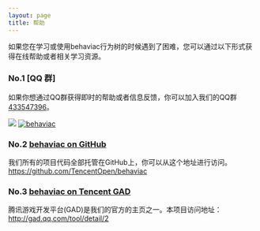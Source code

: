```yaml
---
layout: page
title: 帮助
---
```


如果您在学习或使用behaviac行为树的时候遇到了困难，您可以通过以下形式获得在线帮助或者相关学习资源。

### No.1 [QQ 群]
如果你想通过QQ群获得即时的帮助或者信息反馈，你可以加入我们的QQ群<a href="http://jq.qq.com/?_wv=1027&k=bahF0B">433547396</a>。

<img src="{{site.url}}{{site.baseurl}}/img/join_qq_group_qr_code.png"/>
<a target="_blank" href="http://shang.qq.com/wpa/qunwpa?idkey=d02dc4e77cb5e5eb98b9e4ac1d74c3dcbbe3b8091d41a51dec2c3e2aea0d8b0e"><img border="0" src="http://pub.idqqimg.com/wpa/images/group.png" alt="behaviac" title="behaviac"></a>

### No.2 [behaviac on GitHub](https://github.com/TencentOpen/behaviac)

我们所有的项目代码全部托管在GitHub上，你可以从这个地址进行访问。
<a href="https://github.com/TencentOpen/behaviac">https://github.com/TencentOpen/behaviac</a>

### No.3 [behaviac on Tencent GAD](http://gad.qq.com/tool/detail/2)

腾讯游戏开发平台(GAD)是我们的官方的主页之一。本项目访问地址：<a href="http://gad.qq.com/tool/detail/2">http://gad.qq.com/tool/detail/2</a>



